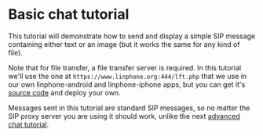 Basic chat tutorial
====================

This tutorial will demonstrate how to send and display a simple SIP message containing either text or an image (but it works the same for any kind of file).

Note that for file transfer, a file transfer server is required. In this tutorial we'll use the one at `https://www.linphone.org:444/lft.php` that we use in our own linphone-android and linphone-iphone apps, but you can get it's [source code](https://gitlab.linphone.org/BC/public/flexisip-http-file-transfer-server) and deploy your own.

Messages sent in this tutorial are standard SIP messages, so no matter the SIP proxy server you are using it should work, unlike the next [advanced chat tutorial](https://gitlab.linphone.org/BC/public/tutorials/-/tree/master/android/kotlin/6-AdvancedChat).